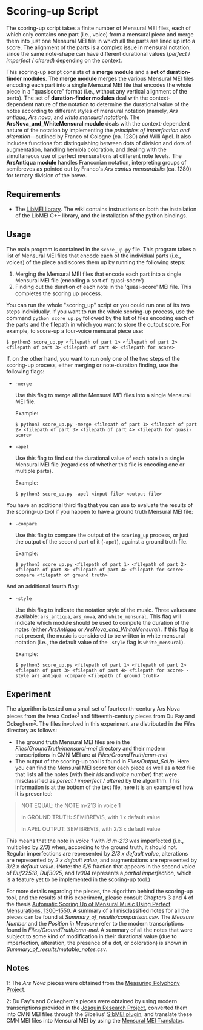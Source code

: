 # Scoring-up Script
The scoring-up script takes a finite number of Mensural MEI files, each of which only contains one part (i.e., voice) from a mensural piece and merge them into just one Mensural MEI file in which all the parts are lined up into a score. The alignment of the parts is a complex issue in mensural notation, since the same note-shape can have different durational values (_perfect_ / _imperfect_ / _altered_) depending on the context.

This scoring-up script consists of a **merge module** and a **set of duration-finder modules**. The **merge module** merges the various Mensural MEI files encoding each part into a single Mensural MEI file that encodes the whole piece in a "quasiscore" format (i.e., without any vertical alignment of the parts). The set of **duration-finder modules** deal with the context-dependent nature of the notation to determine the durational value of the notes according to different styles of mensural notation (namely, _Ars antiqua_, _Ars nova_, and _white mensural notation_). The **ArsNova_and_WhiteMensural module** deals with the context-dependent nature of the notation by implementing the _principles of imperfection and alteration_—outlined by Franco of Cologne (ca. 1280) and Willi Apel. It also includes functions for: distinguishing between dots of division and dots of augmentation, handling hemiola coloration, and dealing with the simultaneous use of perfect mensurations at different note levels. The **ArsAntiqua module** handles Franconian notation, interpreting groups of semibreves as pointed out by Franco's _Ars cantus mensurabilis_ (ca. 1280) for ternary division of the breve.

## Requirements 
- The [LibMEI library](https://github.com/DDMAL/libmei). The wiki contains instructions on both the installation of the LibMEI C++ library, and the installation of the python bindings.

## Usage
The main program is contained in the ```score_up.py``` file. This program takes a list of Mensural MEI files that encode each of the individual parts (i.e., voices) of the piece and scores them up by running the following steps:
1. Merging the Mensural MEI files that encode each part into a single Mensural MEI file (encoding a sort of 'quasi-score')
2. Finding out the duration of each note in the 'quasi-score' MEI file. This completes the scoring up process.

You can run the whole "scoring_up" script or you could run one of its two steps individually. If you want to run the whole scoring-up process, use the command ```python score_up.py``` followed by the list of files encoding each of the parts and the filepath in which you want to store the output score. For example, to score-up a four-voice mensural piece use:
```
$ python3 score_up.py <filepath of part 1> <filepath of part 2> <filepath of part 3> <filepath of part 4> <filepath for score>
```

If, on the other hand, you want to run only one of the two steps of the scoring-up process, either merging or note-duration finding, use the following flags:
- ```-merge```
  
  Use this flag to merge all the Mensural MEI files into a single Mensural MEI file. 
  
  Example: 
  ```
  $ python3 score_up.py -merge <filepath of part 1> <filepath of part 2> <filepath of part 3> <filepath of part 4> <filepath for quasi-score>
  ```
  
- ```-apel```

  Use this flag to find out the durational value of each note in a single Mensural MEI file (regardless of whether this file is encoding one or multiple parts). 

  Example: 
  ```
  $ python3 score_up.py -apel <input file> <output file>
  ```

You have an additional third flag that you can use to evaluate the results of the scoring-up tool if you happen to have a ground truth Mensural MEI file:
- ```-compare```

  Use this flag to compare the output of the ```scoring_up``` process, or just the output of the second part of it (```-apel```), against a ground truth file. 
    
    Example:
    ```
    $ python3 score_up.py <filepath of part 1> <filepath of part 2> <filepath of part 3> <filepath of part 4> <filepath for score> -compare <filepath of ground truth>
    ```
    
And an additional fourth flag:
- ```-style```

  Use this flag to indicate the notation style of the music. Three values are available: ```ars_antiqua```, ```ars_nova```, and ```white_mensural```. This flag will indicate which module should be used to compute the duration of the notes (either _ArsAntiqua_ or _ArsNova_and_WhiteMensural_). If this flag is not present, the music is considered to be written in white mensural notation (i.e., the default value of the ```-style``` flag is ```white_mensural```).
    
    Example:
    ```
    $ python3 score_up.py <filepath of part 1> <filepath of part 2> <filepath of part 3> <filepath of part 4> <filepath for score> -style ars_antiqua -compare <filepath of ground truth>
    ```
## Experiment
The algorithm is tested on a small set of fourteenth-century Ars Nova pieces from the Ivrea Codex<sup>[1](#one)</sup> and fifteenth-century pieces from Du Fay and Ockeghem<sup>[2](#two)</sup>.
The files involved in this experiment are distributed in the _Files_ directory as follows:
- The ground truth Mensural MEI files are in the _Files/GroundTruth/mensural-mei_ directory and their modern transcriptions in CMN MEI are at _Files/GroundTruth/cmn-mei_
- The output of the scoring-up tool is found in _Files/Output_ScUp_. Here you can find the Mensural MEI score for each piece as well as a text file that lists all the notes (with their _ids_ and _voice number_) that were misclassified as _perect_ / _imperfect_ / _altered_ by the algorithm. This information is at the bottom of the text file, here it is an example of how it is presented:

> NOT EQUAL: the NOTE m-213 in voice 1
>
> In GROUND TRUTH: SEMIBREVIS, with 1 x default value
>
> In APEL OUTPUT: SEMIBREVIS, with 2/3 x default value

This means that the note in _voice 1_ with _id m-213_ was imperfected (i.e., multiplied by _2/3_) when, according to the ground truth, it should not. Regular imperfections are represented by _2/3 x default value_, alterations are represented by _2 x default value_, and augmentations are represented by _3/2 x default value_. (Note: the _5/6_ fraction that appears in the second voice of _Duf22518_, _Duf3025_, and _Iv004_ represents a _partial imperfection_, which is a feature yet to be implemented in the scoring-up tool.)

For more details regarding the pieces, the algorithm behind the scoring-up tool, and the results of this experiment, please consult Chapters 3 and 4 of the thesis [Automatic Scoring Up of Mensural Music Using Perfect Mensurations, 1300–1550](http://digitool.Library.McGill.CA:80/R/-?func=dbin-jump-full&object_id=151045&silo_library=GEN01). A summary of all misclassified notes for all the pieces can be found at _Summary_of_results/comparison.csv_. The _Measure Number_ and the _Position in Measure_ refer to the modern transcriptions found in _Files/GroundTruth/cmn-mei_. A summary of all the notes that were subject to some kind of modification in their durational value (due to imperfection, alteration, the presence of a dot, or coloration) is shown in _Summary_of_results/mutable_notes.csv_.

## Notes

<a name="one">1</a>: The _Ars Nova_ pieces were obtained from the [Measuring Polyphony Project](http://measuringpolyphony.org).

<a name="two">2</a>: Du Fay's and Ockeghem's pieces were obtained by using modern transcriptions provided in the [Josquin Research Project](http://josquin.stanford.edu), converted them into CMN MEI files through the Sibelius' [SibMEI plugin](https://github.com/music-encoding/sibmei), and translate these CMN MEI files into Mensural MEI by using the [Mensural MEI Translator](https://github.com/DDMAL/CMN-MEI_to_MensuralMEI_Translator).
